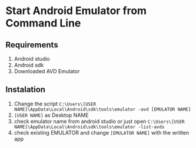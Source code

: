 # Start Android Emulator from Command Line

## Requirements
1. Android studio
2. Android sdk
3. Downloaded AVD Emulator

## Instalation
1. Change the script `C:\Users\[USER NAME]\AppData\Local\Android\sdk\tools\emulator -avd [EMULATOR NAME]`
2. `[USER NAME]` as Desktop NAME
3. check emulator name from android studio or just open `C:\Users\[USER NAME]\AppData\Local\Android\sdk\tools\emulator -list-avds`
4. check existing EMULATOR and change `[EMULATOR NAME]` with the written app
